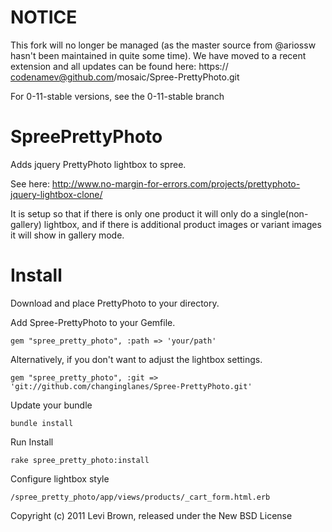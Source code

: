 NOTICE
======

This fork will no longer be managed (as the master source from @ariossw hasn't been maintained in  quite some time).  We have moved to a recent extension and all updates can be found here: https:// codenamev@github.com/mosaic/Spree-PrettyPhoto.git

For 0-11-stable versions, see the 0-11-stable branch

SpreePrettyPhoto
================

Adds jquery PrettyPhoto lightbox to spree.  

See here: http://www.no-margin-for-errors.com/projects/prettyphoto-jquery-lightbox-clone/

It is setup so that if there is only one product it will only do a single(non-gallery) lightbox, and if there is additional product images or variant images it will show in gallery mode.


Install
=======

Download and place PrettyPhoto to your directory. 

Add Spree-PrettyPhoto to your Gemfile.

    gem "spree_pretty_photo", :path => 'your/path' 

Alternatively, if you don't want to adjust the lightbox settings.

	gem "spree_pretty_photo", :git => 'git://github.com/changinglanes/Spree-PrettyPhoto.git' 

Update your bundle

    bundle install

Run Install

    rake spree_pretty_photo:install  

Configure lightbox style

	/spree_pretty_photo/app/views/products/_cart_form.html.erb



Copyright (c) 2011 Levi Brown, released under the New BSD License
